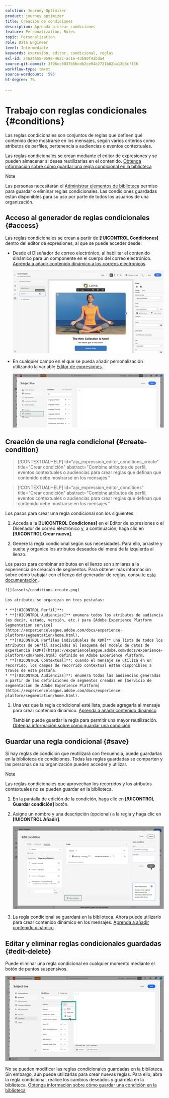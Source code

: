```yaml
---
solution: Journey Optimizer
product: journey optimizer
title: Creación de condiciones
description: Aprenda a crear condiciones
feature: Personalization, Rules
topic: Personalization
role: Data Engineer
level: Intermediate
keywords: expresión, editor, condicional, reglas
exl-id: 246a4a55-059e-462c-ac1e-43b90f4abda4
source-git-commit: 3f96cc0037b5bcdb2ce94e2721b02ba13b3cff36
workflow-type: tm+mt
source-wordcount: '595'
ht-degree: 7%

---
```


# Trabajo con reglas condicionales {#conditions}

Las reglas condicionales son conjuntos de reglas que definen qué contenido debe mostrarse en los mensajes, según varios criterios como atributos de perfiles, pertenencia a audiencias o eventos contextuales.

Las reglas condicionales se crean mediante el editor de expresiones y se pueden almacenar si desea reutilizarlas en el contenido. [Obtenga información sobre cómo guardar una regla condicional en la biblioteca](#save)

>[!NOTE]
>
>Las personas necesitarán el [Administrar elementos de biblioteca](../administration/ootb-product-profiles.md) permiso para guardar o eliminar reglas condicionales. Las condiciones guardadas están disponibles para su uso por parte de todos los usuarios de una organización.

## Acceso al generador de reglas condicionales {#access}

Las reglas condicionales se crean a partir de **[!UICONTROL Condiciones]** dentro del editor de expresiones, al que se puede acceder desde:

* Desde el Diseñador de correo electrónico, al habilitar el contenido dinámico para un componente en el cuerpo del correo electrónico. [Aprenda a añadir contenido dinámico a los correos electrónicos](dynamic-content.md#emails)

  ![](assets/conditions-access-email.png)

* En cualquier campo en el que se pueda añadir personalización utilizando la variable [Editor de expresiones](personalization-build-expressions.md).

  ![](assets/conditions-access-editor.png)

## Creación de una regla condicional {#create-condition}

>[!CONTEXTUALHELP]
>id="ajo_expression_editor_conditions_create"
>title="Crear condición"
>abstract="Combine atributos de perfil, eventos contextuales o audiencias para crear reglas que definan qué contenido debe mostrarse en los mensajes."

>[!CONTEXTUALHELP]
>id="ajo_expression_editor_conditions"
>title="Crear condición"
>abstract="Combine atributos de perfil, eventos contextuales o audiencias para crear reglas que definan qué contenido debe mostrarse en los mensajes."

Los pasos para crear una regla condicional son los siguientes:

1. Acceda a la **[!UICONTROL Condiciones]** en el Editor de expresiones o el Diseñador de correo electrónico y, a continuación, haga clic en **[!UICONTROL Crear nuevo]**.

1. Genere la regla condicional según sus necesidades. Para ello, arrastre y suelte y organice los atributos deseados del menú de la izquierda al lienzo.

Los pasos para combinar atributos en el lienzo son similares a la experiencia de creación de segmentos. Para obtener más información sobre cómo trabajar con el lienzo del generador de reglas, consulte [esta documentación](https://experienceleague.adobe.com/docs/experience-platform/segmentation/ui/segment-builder.html#rule-builder-canvas).

    ![](assets/conditions-create.png)
    
    Los atributos se organizan en tres pestañas:
    
    * **[!UICONTROL Perfil]**:
    * **[!UICONTROL Audiencias]** enumera todos los atributos de audiencia (es decir, estado, versión, etc.) para [Adobe Experience Platform Segmentation service](https://experienceleague.adobe.com/docs/experience-platform/segmentation/home.html),
    * **[!UICONTROL Perfiles individuales de XDM]** una lista de todos los atributos de perfil asociados al [esquema del modelo de datos de experiencia (XDM)](https://experienceleague.adobe.com/docs/experience-platform/xdm/home.html) definido en Adobe Experience Platform.
    * **[!UICONTROL Contextual]**: cuando el mensaje se utiliza en un recorrido, los campos de recorrido contextual están disponibles a través de esta pestaña.
    * **[!UICONTROL Audiencias]**: enumera todas las audiencias generadas a partir de las definiciones de segmentos creadas en [Servicio de segmentación de Adobe Experience Platform](https://experienceleague.adobe.com/docs/experience-platform/segmentation/home.html).

1. Una vez que la regla condicional esté lista, puede agregarla al mensaje para crear contenido dinámico. [Aprenda a añadir contenido dinámico](dynamic-content.md)

   También puede guardar la regla para permitir una mayor reutilización. [Obtenga información sobre cómo guardar una condición](#save)

## Guardar una regla condicional {#save}

Si hay reglas de condición que reutilizará con frecuencia, puede guardarlas en la biblioteca de condiciones. Todas las reglas guardadas se comparten y las personas de su organización pueden acceder y utilizar.

>[!NOTE]
>
>Las reglas condicionales que aprovechan los recorridos y los atributos contextuales no se pueden guardar en la biblioteca.

1. En la pantalla de edición de la condición, haga clic en **[!UICONTROL Guardar condición]** botón.

1. Asigne un nombre y una descripción (opcional) a la regla y haga clic en **[!UICONTROL Añadir]**.

   ![](assets/conditions-name-description.png)

1. La regla condicional se guardará en la biblioteca. Ahora puede utilizarlo para crear contenido dinámico en los mensajes. [Aprenda a añadir contenido dinámico](dynamic-content.md)

## Editar y eliminar reglas condicionales guardadas {#edit-delete}

Puede eliminar una regla condicional en cualquier momento mediante el botón de puntos suspensivos.

![](assets/conditions-open.png)

No se pueden modificar las reglas condicionales guardadas en la biblioteca. Sin embargo, aún puede utilizarlas para crear nuevas reglas. Para ello, abra la regla condicional, realice los cambios deseados y guárdela en la biblioteca. [Obtenga información sobre cómo guardar una condición en la biblioteca](#save)
